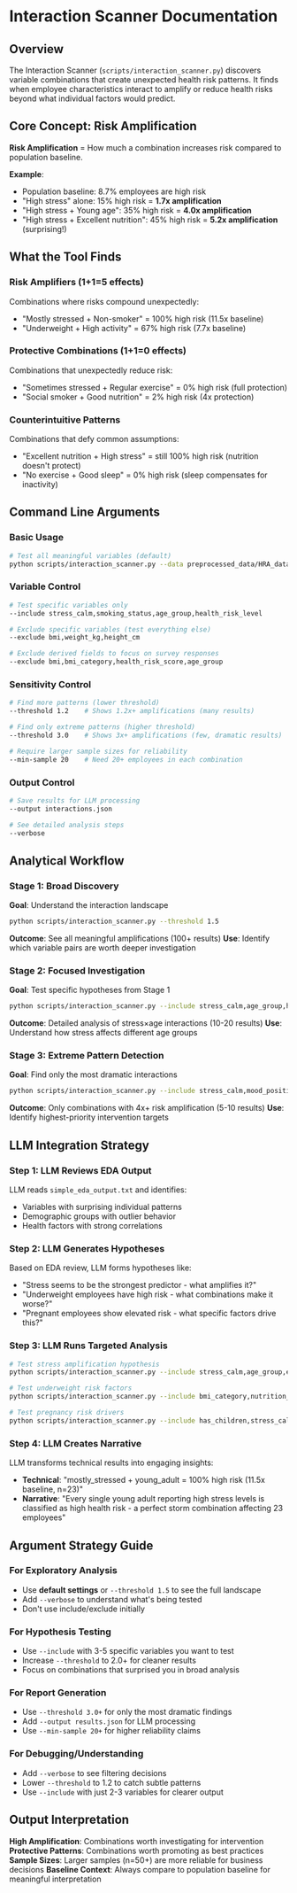 # Interaction Scanner Documentation

## Overview

The Interaction Scanner (`scripts/interaction_scanner.py`) discovers variable combinations that create unexpected health risk patterns. It finds when employee characteristics interact to amplify or reduce health risks beyond what individual factors would predict.

## Core Concept: Risk Amplification

**Risk Amplification** = How much a combination increases risk compared to population baseline.

**Example**:

- Population baseline: 8.7% employees are high risk
- "High stress" alone: 15% high risk = **1.7x amplification**
- "High stress + Young age": 35% high risk = **4.0x amplification**
- "High stress + Excellent nutrition": 45% high risk = **5.2x amplification** (surprising!)

## What the Tool Finds

### Risk Amplifiers (1+1=5 effects)

Combinations where risks compound unexpectedly:

- "Mostly stressed + Non-smoker" = 100% high risk (11.5x baseline)
- "Underweight + High activity" = 67% high risk (7.7x baseline)

### Protective Combinations (1+1=0 effects)

Combinations that unexpectedly reduce risk:

- "Sometimes stressed + Regular exercise" = 0% high risk (full protection)
- "Social smoker + Good nutrition" = 2% high risk (4x protection)

### Counterintuitive Patterns

Combinations that defy common assumptions:

- "Excellent nutrition + High stress" = still 100% high risk (nutrition doesn't protect)
- "No exercise + Good sleep" = 0% high risk (sleep compensates for inactivity)

## Command Line Arguments

### Basic Usage

```bash
# Test all meaningful variables (default)
python scripts/interaction_scanner.py --data preprocessed_data/HRA_data.csv
```

### Variable Control

```bash
# Test specific variables only
--include stress_calm,smoking_status,age_group,health_risk_level

# Exclude specific variables (test everything else)
--exclude bmi,weight_kg,height_cm

# Exclude derived fields to focus on survey responses
--exclude bmi,bmi_category,health_risk_score,age_group
```

### Sensitivity Control

```bash
# Find more patterns (lower threshold)
--threshold 1.2    # Shows 1.2x+ amplifications (many results)

# Find only extreme patterns (higher threshold)
--threshold 3.0    # Shows 3x+ amplifications (few, dramatic results)

# Require larger sample sizes for reliability
--min-sample 20    # Need 20+ employees in each combination
```

### Output Control

```bash
# Save results for LLM processing
--output interactions.json

# See detailed analysis steps
--verbose
```

## Analytical Workflow

### Stage 1: Broad Discovery

**Goal**: Understand the interaction landscape

```bash
python scripts/interaction_scanner.py --threshold 1.5
```

**Outcome**: See all meaningful amplifications (100+ results)
**Use**: Identify which variable pairs are worth deeper investigation

### Stage 2: Focused Investigation

**Goal**: Test specific hypotheses from Stage 1

```bash
python scripts/interaction_scanner.py --include stress_calm,age_group,health_risk_level --threshold 2.5
```

**Outcome**: Detailed analysis of stress×age interactions (10-20 results)
**Use**: Understand how stress affects different age groups

### Stage 3: Extreme Pattern Detection

**Goal**: Find only the most dramatic interactions

```bash
python scripts/interaction_scanner.py --include stress_calm,mood_positivity,smoking_status,health_risk_level --threshold 4.0
```

**Outcome**: Only combinations with 4x+ risk amplification (5-10 results)
**Use**: Identify highest-priority intervention targets

## LLM Integration Strategy

### Step 1: LLM Reviews EDA Output

LLM reads `simple_eda_output.txt` and identifies:

- Variables with surprising individual patterns
- Demographic groups with outlier behavior
- Health factors with strong correlations

### Step 2: LLM Generates Hypotheses

Based on EDA review, LLM forms hypotheses like:

- "Stress seems to be the strongest predictor - what amplifies it?"
- "Underweight employees have high risk - what combinations make it worse?"
- "Pregnant employees show elevated risk - what specific factors drive this?"

### Step 3: LLM Runs Targeted Analysis

```bash
# Test stress amplification hypothesis
python scripts/interaction_scanner.py --include stress_calm,age_group,exercise_freq,health_risk_level

# Test underweight risk factors
python scripts/interaction_scanner.py --include bmi_category,nutrition_quality,exercise_freq,health_risk_level

# Test pregnancy risk drivers
python scripts/interaction_scanner.py --include has_children,stress_calm,sleep_duration,health_risk_level
```

### Step 4: LLM Creates Narrative

LLM transforms technical results into engaging insights:

- **Technical**: "mostly_stressed + young_adult = 100% high risk (11.5x baseline, n=23)"
- **Narrative**: "Every single young adult reporting high stress levels is classified as high health risk - a perfect storm combination affecting 23 employees"

## Argument Strategy Guide

### For Exploratory Analysis

- Use **default settings** or `--threshold 1.5` to see the full landscape
- Add `--verbose` to understand what's being tested
- Don't use include/exclude initially

### For Hypothesis Testing

- Use `--include` with 3-5 specific variables you want to test
- Increase `--threshold` to 2.0+ for cleaner results
- Focus on combinations that surprised you in broad analysis

### For Report Generation

- Use `--threshold 3.0+` for only the most dramatic findings
- Add `--output results.json` for LLM processing
- Use `--min-sample 20+` for higher reliability claims

### For Debugging/Understanding

- Add `--verbose` to see filtering decisions
- Lower `--threshold` to 1.2 to catch subtle patterns
- Use `--include` with just 2-3 variables for clearer output

## Output Interpretation

**High Amplification**: Combinations worth investigating for intervention
**Protective Patterns**: Combinations worth promoting as best practices
**Sample Sizes**: Larger samples (n=50+) are more reliable for business decisions
**Baseline Context**: Always compare to population baseline for meaningful interpretation
